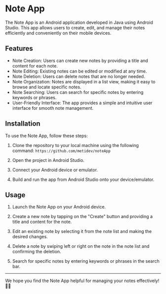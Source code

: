 # Note App

The Note App is an Android application developed in Java using Android Studio. This app allows users to create, edit, and manage their notes efficiently and conveniently on their mobile devices.

## Features

- Note Creation: Users can create new notes by providing a title and content for each note.
- Note Editing: Existing notes can be edited or modified at any time.
- Note Deletion: Users can delete notes that are no longer needed.
- Note Organization: Notes are displayed in a list view, making it easy to browse and locate specific notes.
- Note Searching: Users can search for specific notes by entering keywords or phrases.
- User-Friendly Interface: The app provides a simple and intuitive user interface for smooth note management.

## Installation

To use the Note App, follow these steps:

1. Clone the repository to your local machine using the following command:
``https://github.com/metidev/noteApp``

2. Open the project in Android Studio.

3. Connect your Android device or emulator.

4. Build and run the app from Android Studio onto your device/emulator.

## Usage

1. Launch the Note App on your Android device.

2. Create a new note by tapping on the "Create" button and providing a title and content for the note.

3. Edit an existing note by selecting it from the note list and making the desired changes.

4. Delete a note by swiping left or right on the note in the note list and confirming the deletion.

5. Search for specific notes by entering keywords or phrases in the search bar.


<hr>
We hope you find the Note App helpful for managing your notes effectively! 📝✨
